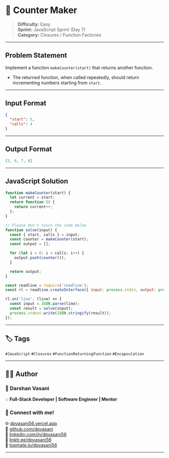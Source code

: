 # 🔢 Counter Maker

> **Difficulty:** Easy  
> **Sprint:** JavaScript Sprint (Day 7)  
> **Category:** Closures / Function Factories

---

## Problem Statement

Implement a function `makeCounter(start)` that returns another function.

- The returned function, when called repeatedly, should return incrementing numbers starting from `start`.

---

## Input Format

```json
{
  "start": 5,
  "calls": 4
}
```

---

## Output Format

```json
[5, 6, 7, 8]
```

---

## JavaScript Solution

```js
function makeCounter(start) {
  let current = start;
  return function () {
    return current++;
  };
}

// Please don't touch the code below
function solve(input) {
  const { start, calls } = input;
  const counter = makeCounter(start);
  const output = [];

  for (let i = 0; i < calls; i++) {
    output.push(counter());
  }

  return output;
}

const readline = require('readline');
const rl = readline.createInterface({ input: process.stdin, output: process.stdout });

rl.on('line', (line) => {
  const input = JSON.parse(line);
  const result = solve(input);
  process.stdout.write(JSON.stringify(result));
});
```

---

## 🏷️ Tags

`#JavaScript` `#Closures` `#FunctionReturningFunction` `#Encapsulation`

---

## 👨‍💻 Author  

### 🚀 **Darshan Vasani**  
💡 **Full-Stack Developer | Software Engineer | Mentor**    

### 🔗 Connect with me!  
🌐 [dpvasani56.vercel.app](https://dpvasani56.vercel.app)  
🐙 [github.com/dpvasani](https://github.com/dpvasani)  
💼 [linkedin.com/in/dpvasani56](https://www.linkedin.com/in/dpvasani56/)  
🌳 [linktr.ee/dpvasani56](https://linktr.ee/dpvasani56)  
📢 [topmate.io/dpvasani56](https://topmate.io/dpvasani56)

---
